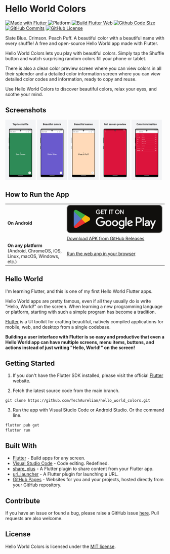 # Hello World Colors

[![Made with Flutter](https://img.shields.io/badge/Made%20with-Flutter-%2302569B)](https://flutter.dev/)
![Platform](https://img.shields.io/badge/platform-android%2C%20web-lightgrey)
[![Build Flutter Web](https://github.com/TechAurelian/hello_world_colors/actions/workflows/build-flutter-web.yml/badge.svg)](https://github.com/TechAurelian/hello_world_colors/actions/workflows/build-flutter-web.yml)
[![Github Code Size](https://img.shields.io/github/languages/code-size/TechAurelian/hello_world_colors)](https://github.com/TechAurelian/hello_world_colors)
[![GitHub Commits](https://badgen.net/github/commits/TechAurelian/hello_world_colors/main)](https://github.com/TechAurelian/hello_world_colors/commits/main)
[![GitHub License](https://img.shields.io/github/license/TechAurelian/hello_world_colors)](https://github.com/TechAurelian/hello_world_colors/blob/main/LICENSE)

Slate Blue. Crimson. Peach Puff. A beautiful color with a beautiful name with every shuffle! A free and open-source Hello World app made with Flutter.

Hello World Colors lets you play with beautiful colors. Simply tap the Shuffle button and watch surprising random colors fill your phone or tablet.

There is also a clean color preview screen where you can view colors in all their splendor and a detailed color information screen where you can view detailed color codes and information, ready to copy and reuse.

Use Hello World Colors to discover beautiful colors, relax your eyes, and soothe your mind.

## Screenshots

<p>
  <img width="19%" src="repo-assets/screenshots/helloworldcolors-screenshot-phone-home-tap-to-shuffle.png" alt="Hello World Colors Screenshot: Tap to shuffle">
  <img width="19%" src="repo-assets/screenshots/helloworldcolors-screenshot-phone-home-beautiful-colors.png" alt="Hello World Colors Screenshot: Beautiful colors">
  <img width="19%" src="repo-assets/screenshots/helloworldcolors-screenshot-phone-home-beautiful-names.png" alt="Hello World Colors Screenshot: ">
  <img width="19%" src="repo-assets/screenshots/helloworldcolors-screenshot-phone-color-preview.png" alt="Hello World Colors Screenshot: Beautiful names">
  <img width="19%" src="repo-assets/screenshots/helloworldcolors-screenshot-phone-color-info.png" alt="Hello World Colors Screenshot: Full screen preview">
</p>

## How to Run the App

<table>
  <tr>
    <td rowspan="2"><b>On Android</b></td>
    <td>
      <a href="https://play.google.com/store/apps/details?id=com.thehellomaker.heyworldcolors" target="_blank">
        <img src="repo-assets/badges/google-play-store-badge-en.svg" alt="Get it on Google Play">
      </a>
    </td>
  </tr>
  <tr>
    <td>
      <a href="https://github.com/TechAurelian/hello_world_colors/releases" target="_blank">Download APK from GitHub Releases</a>
    </td>    
  </tr>
  <tr>
    <td><b>On any platform</b><br>(Android, ChromeOS, iOS,<br>Linux, macOS, Windows, etc.)</td>
    <td colspan="2">
      <a href="https://helloworldcolors.techaurelian.com" target="_blank">Run the web app in your browser</a>
    </td>
  </tr>
</table>

## Hello World

I'm learning Flutter, and this is one of my first Hello World Flutter apps.

Hello World apps are pretty famous, even if all they usually do is write "Hello, World!" on the screen. When learning a new programming language or platform, starting with such a simple program has become a tradition.

[Flutter](https://flutter.dev/) is a UI toolkit for crafting beautiful, natively compiled applications for mobile, web, and desktop from a single codebase.

**Building a user interface with Flutter is so easy and productive that even a Hello World app can have multiple screens, menu items, buttons, and actions instead of just writing "Hello, World!" on the screen!**

## Getting Started

1. If you don't have the Flutter SDK installed, please visit the official [Flutter](https://docs.flutter.dev/get-started/install) website.

2. Fetch the latest source code from the main branch.

``` 
git clone https://github.com/TechAurelian/hello_world_colors.git
```

3. Run the app with Visual Studio Code or Android Studio. Or the command line.

``` 
flutter pub get
flutter run
```

## Built With

- [Flutter](https://flutter.dev/) - Build apps for any screen.
- [Visual Studio Code](https://code.visualstudio.com/) - Code editing. Redefined.
- [share_plus](https://pub.dev/packages/share_plus) - A Flutter plugin to share content from your Flutter app.
- [url_launcher](https://pub.dev/packages/url_launcher) - A Flutter plugin for launching a URL.
- [GitHub Pages](https://pages.github.com/) - Websites for you and your projects, hosted directly from your GitHub repository.

## Contribute

If you have an issue or found a bug, please raise a GitHub issue [here](https://github.com/TechAurelian/hello_world_colors/issues). Pull requests are also welcome.

## License

Hello World Colors is licensed under the [MIT license](LICENSE).
